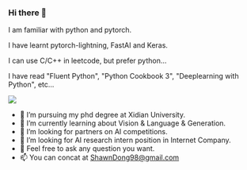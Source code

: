 ### Hi there 👋

I am familiar with python and pytorch.

I have learnt pytorch-lightning, FastAI and Keras.

I can use C/C++ in leetcode, but prefer python...

I have read "Fluent Python", "Python Cookbook 3", "Deeplearning with Python", etc...

![](https://www.fast.ai/)


- 🔭 I’m pursuing my phd degree at Xidian University.
- 🌱 I’m currently learning about Vision & Language & Generation.
- 👯 I’m looking for partners on AI competitions.
- 🤔 I’m looking for AI research intern position in Internet Company.
- 💬 Feel free to ask any question you want.
- 📫 You can concat at ShawnDong98@gmail.com
